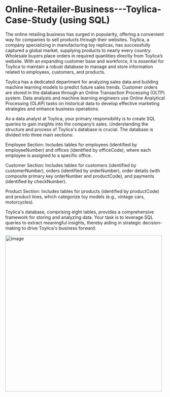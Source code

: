 # Online-Retailer-Business---Toylica-Case-Study (using SQL)
The online retailing business has surged in popularity, offering a convenient way for companies to sell products through their websites. Toylica, a company specializing in manufacturing toy replicas, has successfully captured a global market, supplying products to nearly every country. Wholesale buyers place orders in required quantities directly from Toylica’s website. With an expanding customer base and workforce, it is essential for Toylica to maintain a robust database to manage and store information related to employees, customers, and products.

Toylica has a dedicated department for analyzing sales data and building machine learning models to predict future sales trends. Customer orders are stored in the database through an Online Transaction Processing (OLTP) system. Data analysts and machine learning engineers use Online Analytical Processing (OLAP) tasks on historical data to develop effective marketing strategies and enhance business operations.

As a data analyst at Toylica, your primary responsibility is to create SQL queries to gain insights into the company’s sales. Understanding the structure and process of Toylica's database is crucial. The database is divided into three main sections:

Employee Section: Includes tables for employees (identified by employeeNumber) and offices (identified by officeCode), where each employee is assigned to a specific office.

Customer Section: Includes tables for customers (identified by customerNumber), orders (identified by orderNumber), order details (with composite primary key orderNumber and productCode), and payments (identified by checkNumber).

Product Section: Includes tables for products (identified by productCode) and product lines, which categorize toy models (e.g., vintage cars, motorcycles).

Toylica's database, comprising eight tables, provides a comprehensive framework for storing and analyzing data. Your task is to leverage SQL queries to extract meaningful insights, thereby aiding in strategic decision-making to drive Toylica's business forward.

<img width="493" alt="image" src="https://github.com/rachelinsujae/Online-Retailer-Business---Toylica-Case-Study/assets/122012210/cdb03a64-57a9-4a48-b4df-66bd61d5c5a9">

